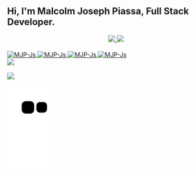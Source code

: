 ## Hi, I'm Malcolm Joseph Piassa, Full Stack Developer.
<div align="center">
  <a href="https://github.com/MalcolmJP">
  <img height="140em" src="https://github-readme-stats.vercel.app/api?username=MalcolmJP&show_icons=true&theme=tokyonight&include_all_commits=true&count_private=true"/>
  <img height="140em" src="https://github-readme-stats.vercel.app/api/top-langs/?username=MalcolmJP&layout=compact&langs_count=7&theme=tokyonight"/>
</div>
  
  
<div style="display: inline_block"><br>
 <img align="center" alt="MJP-Js" height="50" width="60" src="https://cdn.jsdelivr.net/gh/devicons/devicon/icons/html5/html5-original-wordmark.svg" />
 <img align="center" alt="MJP-Js" height="50" width="60" src="https://cdn.jsdelivr.net/gh/devicons/devicon/icons/css3/css3-original-wordmark.svg" />
 <img align="center" alt="MJP-Js" height="50" width="60" src="https://cdn.jsdelivr.net/gh/devicons/devicon/icons/javascript/javascript-original.svg" />
 <img align="center" alt="MJP-Js" height="50" width="60" src="https://cdn.jsdelivr.net/gh/devicons/devicon/icons/python/python-original.svg" />      
</div>
  
  
<div>
  <a href = "mailto:piassamalcolm@gmail.com"><img src="https://img.shields.io/badge/-Gmail-%23333?style=for-the-badge&logo=gmail&logoColor=white" target="_blank"></a>
  
  <a href="https://www.linkedin.com/in/malcolm-piassa-68aa16252/" target="_blank"><img src="https://img.shields.io/badge/LinkedIn-0077B5?style=for-the-badge&logo=linkedin&logoColor=white" target="_blank"></a> 
 
  ![Snake animation](https://github.com/rafaballerini/rafaballerini/blob/output/github-contribution-grid-snake.svg)
 </div>

